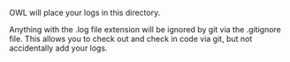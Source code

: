 OWL will place your logs in this directory.  

Anything with the .log file extension will be ignored by git via the .gitignore
file.  This allows you to check out and check in code via git, but not 
accidentally add your logs.